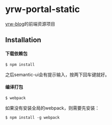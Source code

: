 # yrw-portal-static
[yrw-blog](https://github.com/pauky/yrw-blog)的前端资源项目


## Installation

#### 下载依赖包
```
$ npm install
```
之后semantic-ui会有提示输入，按两下回车键就好。

#### 编译打包
```
$ webpack
```
如果没有安装全局的webpack，则需要先安装：
```
$ npm install -g webpack
```